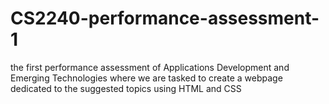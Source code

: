 # CS2240-performance-assessment-1
the first performance assessment of Applications Development and Emerging Technologies where we are tasked to create a webpage dedicated to the suggested topics using HTML and CSS

